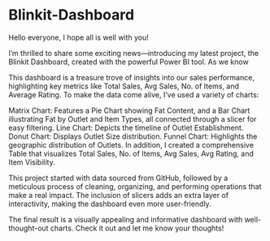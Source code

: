 # Blinkit-Dashboard


Hello everyone, I hope all is well with you!

I’m thrilled to share some exciting news—introducing my latest project, the Blinkit Dashboard, created with the powerful Power BI tool. As we know 

This dashboard is a treasure trove of insights into our sales performance, highlighting key metrics like Total Sales, Avg Sales, No. of Items, and Average Rating. To make the data come alive, I’ve used a variety of charts:

Matrix Chart: Features a Pie Chart showing Fat Content, and a Bar Chart illustrating Fat by Outlet and Item Types, all connected through a slicer for easy filtering.
Line Chart: Depicts the timeline of Outlet Establishment.
Donut Chart: Displays Outlet Size distribution.
Funnel Chart: Highlights the geographic distribution of Outlets.
In addition, I created a comprehensive Table that visualizes Total Sales, No. of Items, Avg Sales, Avg Rating, and Item Visibility.

This project started with data sourced from GitHub, followed by a meticulous process of cleaning, organizing, and performing operations that make a real impact. The inclusion of slicers adds an extra layer of interactivity, making the dashboard even more user-friendly.

The final result is a visually appealing and informative dashboard with well-thought-out charts. Check it out and let me know your thoughts!
